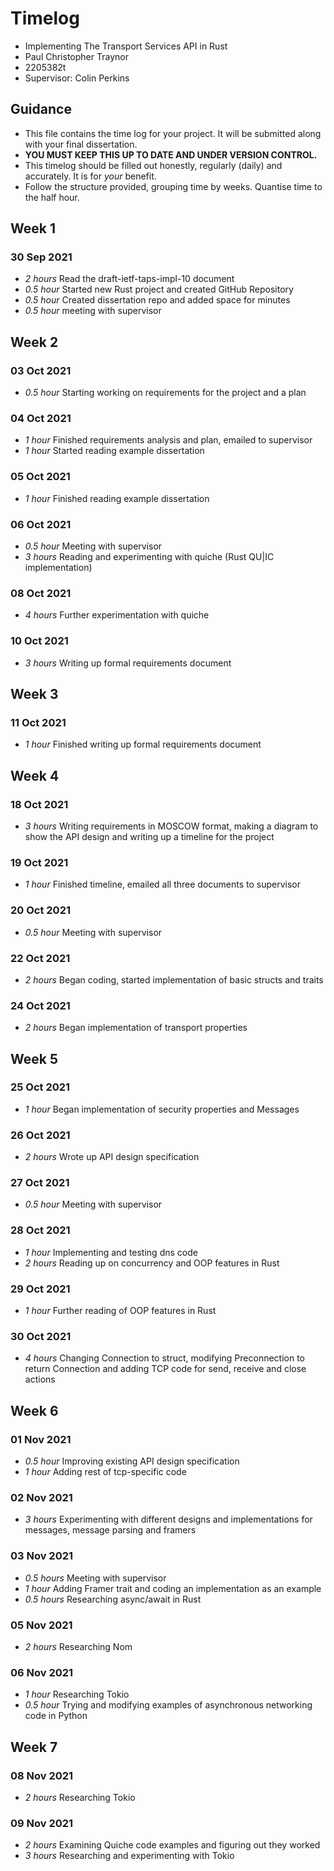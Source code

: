 # Timelog

* Implementing The Transport Services API in Rust
* Paul Christopher Traynor
* 2205382t
* Supervisor: Colin Perkins

## Guidance

* This file contains the time log for your project. It will be submitted along with your final dissertation.
* **YOU MUST KEEP THIS UP TO DATE AND UNDER VERSION CONTROL.**
* This timelog should be filled out honestly, regularly (daily) and accurately. It is for *your* benefit.
* Follow the structure provided, grouping time by weeks.  Quantise time to the half hour.

## Week 1

### 30 Sep 2021

* *2 hours* Read the draft-ietf-taps-impl-10 document 
* *0.5 hour* Started new Rust project and created GitHub Repository 
* *0.5 hour* Created dissertation repo and added space for minutes   
* *0.5 hour* meeting with supervisor

## Week 2

### 03 Oct 2021

* *0.5 hour* Starting working on requirements for the project and a plan 

### 04 Oct 2021

* *1 hour* Finished requirements analysis and plan, emailed to supervisor
* *1 hour* Started reading example dissertation
 
### 05 Oct 2021

* *1 hour* Finished reading example dissertation

### 06 Oct 2021

* *0.5 hour* Meeting with supervisor
* *3 hours* Reading and experimenting with quiche (Rust QU|IC implementation)

### 08 Oct 2021

* *4 hours* Further experimentation with quiche

### 10 Oct 2021

* *3 hours* Writing up formal requirements document 

## Week 3

### 11 Oct 2021

* *1 hour* Finished writing up formal requirements document 

## Week 4

### 18 Oct 2021

* *3 hours* Writing requirements in MOSCOW format, making a diagram to show the API design and writing up a timeline for the project

### 19 Oct 2021

* *1 hour* Finished timeline, emailed all three documents to supervisor

### 20 Oct 2021

* *0.5 hour* Meeting with supervisor

### 22 Oct 2021

* *2 hours* Began coding, started implementation of basic structs and traits

### 24 Oct 2021 

* *2 hours* Began implementation of transport properties

## Week 5

### 25 Oct 2021 

* *1 hour* Began implementation of security properties and Messages

### 26 Oct 2021

* *2 hours* Wrote up API design specification

### 27 Oct 2021

* *0.5 hour* Meeting with supervisor

### 28 Oct 2021

* *1 hour* Implementing and testing dns code
* *2 hours* Reading up on concurrency and OOP features in Rust

### 29 Oct 2021

* *1 hour* Further reading of OOP features in Rust

### 30 Oct 2021

* *4 hours* Changing Connection to struct, modifying Preconnection to return Connection and adding TCP code for send, receive and close actions

## Week 6

### 01 Nov 2021

* *0.5 hour* Improving existing API design specification
* *1 hour* Adding rest of tcp-specific code

### 02 Nov 2021

* *3 hours* Experimenting with different designs and implementations for messages, message parsing and framers

### 03 Nov 2021

* *0.5 hours* Meeting with supervisor
* *1 hour* Adding Framer trait and coding an implementation as an example
* *0.5 hours* Researching async/await in Rust

### 05 Nov 2021

* *2 hours* Researching Nom

### 06 Nov 2021

* *1 hour* Researching Tokio
* *0.5 hour* Trying and modifying examples of asynchronous networking code in Python

## Week 7

### 08 Nov 2021

* *2 hours* Researching Tokio

### 09 Nov 2021

* *2 hours* Examining Quiche code examples and figuring out they worked
* *3 hours* Researching  and experimenting with Tokio
